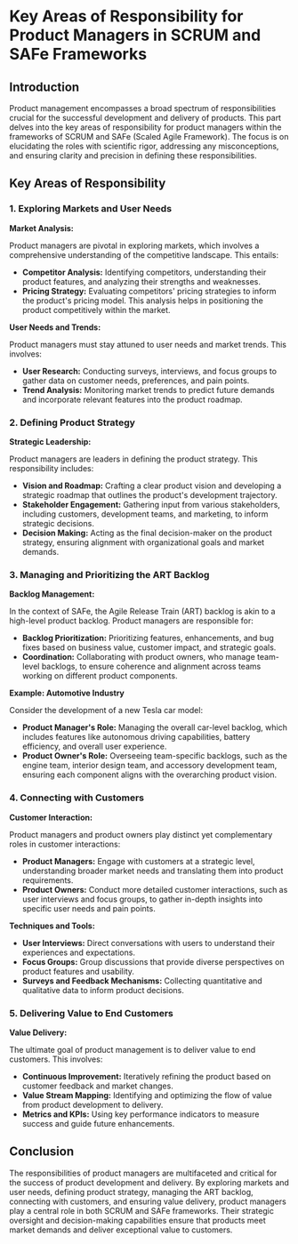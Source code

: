 # Key Areas of Responsibility for Product Managers in SCRUM and SAFe Frameworks

## Introduction

Product management encompasses a broad spectrum of responsibilities crucial for the successful development and delivery of products. This part delves into the key areas of responsibility for product managers within the frameworks of SCRUM and SAFe (Scaled Agile Framework). The focus is on elucidating the roles with scientific rigor, addressing any misconceptions, and ensuring clarity and precision in defining these responsibilities.

## Key Areas of Responsibility

### 1. Exploring Markets and User Needs

**Market Analysis:**

Product managers are pivotal in exploring markets, which involves a comprehensive understanding of the competitive landscape. This entails:

- **Competitor Analysis:** Identifying competitors, understanding their product features, and analyzing their strengths and weaknesses.
- **Pricing Strategy:** Evaluating competitors' pricing strategies to inform the product's pricing model. This analysis helps in positioning the product competitively within the market.

**User Needs and Trends:**

Product managers must stay attuned to user needs and market trends. This involves:

- **User Research:** Conducting surveys, interviews, and focus groups to gather data on customer needs, preferences, and pain points.
- **Trend Analysis:** Monitoring market trends to predict future demands and incorporate relevant features into the product roadmap.

### 2. Defining Product Strategy

**Strategic Leadership:**

Product managers are leaders in defining the product strategy. This responsibility includes:

- **Vision and Roadmap:** Crafting a clear product vision and developing a strategic roadmap that outlines the product's development trajectory.
- **Stakeholder Engagement:** Gathering input from various stakeholders, including customers, development teams, and marketing, to inform strategic decisions.
- **Decision Making:** Acting as the final decision-maker on the product strategy, ensuring alignment with organizational goals and market demands.

### 3. Managing and Prioritizing the ART Backlog

**Backlog Management:**

In the context of SAFe, the Agile Release Train (ART) backlog is akin to a high-level product backlog. Product managers are responsible for:

- **Backlog Prioritization:** Prioritizing features, enhancements, and bug fixes based on business value, customer impact, and strategic goals.
- **Coordination:** Collaborating with product owners, who manage team-level backlogs, to ensure coherence and alignment across teams working on different product components.

**Example: Automotive Industry**

Consider the development of a new Tesla car model:

- **Product Manager's Role:** Managing the overall car-level backlog, which includes features like autonomous driving capabilities, battery efficiency, and overall user experience.
- **Product Owner's Role:** Overseeing team-specific backlogs, such as the engine team, interior design team, and accessory development team, ensuring each component aligns with the overarching product vision.

### 4. Connecting with Customers

**Customer Interaction:**

Product managers and product owners play distinct yet complementary roles in customer interactions:

- **Product Managers:** Engage with customers at a strategic level, understanding broader market needs and translating them into product requirements.
- **Product Owners:** Conduct more detailed customer interactions, such as user interviews and focus groups, to gather in-depth insights into specific user needs and pain points.

**Techniques and Tools:**

- **User Interviews:** Direct conversations with users to understand their experiences and expectations.
- **Focus Groups:** Group discussions that provide diverse perspectives on product features and usability.
- **Surveys and Feedback Mechanisms:** Collecting quantitative and qualitative data to inform product decisions.

### 5. Delivering Value to End Customers

**Value Delivery:**

The ultimate goal of product management is to deliver value to end customers. This involves:

- **Continuous Improvement:** Iteratively refining the product based on customer feedback and market changes.
- **Value Stream Mapping:** Identifying and optimizing the flow of value from product development to delivery.
- **Metrics and KPIs:** Using key performance indicators to measure success and guide future enhancements.

## Conclusion

The responsibilities of product managers are multifaceted and critical for the success of product development and delivery. By exploring markets and user needs, defining product strategy, managing the ART backlog, connecting with customers, and ensuring value delivery, product managers play a central role in both SCRUM and SAFe frameworks. Their strategic oversight and decision-making capabilities ensure that products meet market demands and deliver exceptional value to customers.
